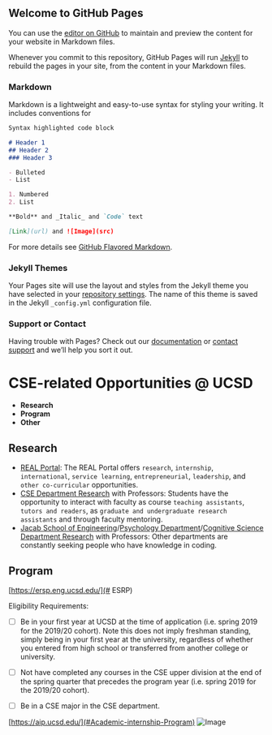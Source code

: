 ## Welcome to GitHub Pages

You can use the [editor on GitHub](https://github.com/yuz101/CSE110-Lab1/edit/main/README.md) to maintain and preview the content for your website in Markdown files.

Whenever you commit to this repository, GitHub Pages will run [Jekyll](https://jekyllrb.com/) to rebuild the pages in your site, from the content in your Markdown files.

### Markdown

Markdown is a lightweight and easy-to-use syntax for styling your writing. It includes conventions for

```markdown
Syntax highlighted code block

# Header 1
## Header 2
### Header 3

- Bulleted
- List

1. Numbered
2. List

**Bold** and _Italic_ and `Code` text

[Link](url) and ![Image](src)
```

For more details see [GitHub Flavored Markdown](https://guides.github.com/features/mastering-markdown/).

### Jekyll Themes

Your Pages site will use the layout and styles from the Jekyll theme you have selected in your [repository settings](https://github.com/yuz101/CSE110-Lab1/settings). The name of this theme is saved in the Jekyll `_config.yml` configuration file.

### Support or Contact

Having trouble with Pages? Check out our [documentation](https://docs.github.com/categories/github-pages-basics/) or [contact support](https://github.com/contact) and we’ll help you sort it out.

# CSE-related Opportunities @ UCSD

- **Research**
- **Program**
- **Other**

## Research
- [REAL Portal](https://real-app.ucsd.edu/opportunities): The REAL Portal offers `research`, `internship`, `international`, `service learning`, `entrepreneurial`, `leadership`, and `other co-curricular` opportunities.
- [CSE Department Research](https://cse.ucsd.edu/faculty-research) with Professors: Students have the opportunity to interact with faculty as course `teaching assistants`, `tutors and readers`, as `graduate and undergraduate research assistants` and through faculty mentoring.
- [Jacab School of Engineering](https://jacobsschool.ucsd.edu/research)/[Psychology Department](https://psychology.ucsd.edu/research-areas/index.html)/[Cognitive Science Department Research](https://cogsci.ucsd.edu/research/index.html) with Professors: Other departments are constantly seeking people who have knowledge in coding.

## Program
[https://ersp.eng.ucsd.edu/](# ESRP)

Eligibility Requirements:
- [ ] Be in your first year at UCSD at the time of application (i.e. spring 2019 for the 2019/20 cohort).  Note this does not imply freshman standing, simply being in your first year at the university, regardless of whether you entered from high school or transferred from another college or university.

- [ ] Not have completed any courses in the CSE upper division at the end of the spring quarter that precedes the program year (i.e. spring 2019 for the 2019/20 cohort).

- [ ] Be in a CSE major in the CSE department.

[https://aip.ucsd.edu/](#Academic-internship-Program)
![Image](https://aip.ucsd.edu/_homepage-internals/homepage-sample/banner-home.png)

